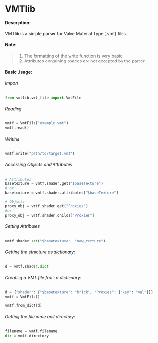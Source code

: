 # VMTlib

#### Description:

VMTlib is a simple parser for Valve Material Type (.vmt) files.

#### Note:
> 1. The formatting of the write function is very basic.
> 2. Attributes containing spaces are not accepted by the parser.

#### Basic Usage:
###### Import
```python
from vmtlib.vmt_file import VmtFile
```

###### Reading
```python
vmtf = VmtFile("example.vmt")
vmtf.read()
```
###### Writing
```python
vmtf.write("path/to/target.vmt")
```

###### Accessing Objects and Attributes
```python
# Attributes
basetexture = vmtf.shader.get("$baseTexture")
# or
basetexture = vmtf.shader.attributes["$baseTexture"]

# Objects
proxy_obj = vmtf.shader.get("Proxies")
#or
proxy_obj = vmtf.shader.childs["Proxies"]
```
###### Setting Attributes
```python
vmtf.shader.set("$basetexture", "new_texture")
```
###### Getting the structure as dictionary:
```python
d = vmtf.shader.dict
```
###### Creating a VMT file from a dictionary:
```python
d = {"shader": {"$basetexture": "brick", "Proxies": {"key": "val"}}}
vmtf = VmtFile()

vmtf.from_dict(d)
```
###### Getting the filename and directory:
```python
filename = vmtf.filename
dir = vmtf.directory
```
